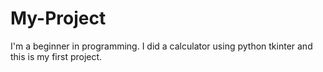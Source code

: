 # My-Project 
I'm a beginner in programming. I did a calculator using python tkinter and this is my first project.
